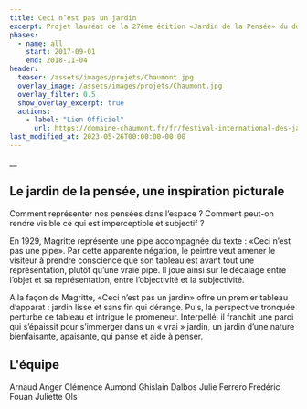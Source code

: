 ```yaml
---
title: Ceci n’est pas un jardin
excerpt: Projet lauréat de la 27ème édition «Jardin de la Pensée» du domaine de Chaumont-sur-Loire
phases:
  - name: all
    start: 2017-09-01
    end: 2018-11-04
header:
  teaser: /assets/images/projets/Chaumont.jpg
  overlay_image: /assets/images/projets/Chaumont.jpg
  overlay_filter: 0.5
  show_overlay_excerpt: true
  actions:
    - label: "Lien Officiel"
      url: https://domaine-chaumont.fr/fr/festival-international-des-jardins/archives/edition-2018-jardins-de-la-pensee
last_modified_at: 2023-05-26T00:00:00-00:00
---
```

__

## Le jardin de la pensée, une inspiration picturale  

Comment représenter nos pensées dans l’espace ? Comment peut-on rendre visible ce qui est imperceptible et subjectif ?

En 1929, Magritte représente une pipe accompagnée du texte : «Ceci n’est pas une pipe». Par cette apparente négation, le peintre veut amener le visiteur à prendre conscience que son tableau est avant tout une représentation, plutôt qu’une vraie pipe. Il joue ainsi sur le décalage entre l’objet et sa représentation, entre l’objectivité et la subjectivité.

A la façon de Magritte, «Ceci n’est pas un jardin» offre un premier tableau d’apparat : jardin lisse et sans fin qui dérange. Puis, la perspective tronquée perturbe ce tableau et intrigue le promeneur. Interpellé, il franchit une paroi qui s’épaissit pour s’immerger dans un « vrai » jardin, un jardin d’une nature bienfaisante, apaisante, qui panse et aide à penser.

## L'équipe
Arnaud Anger
Clémence Aumond
Ghislain Dalbos
Julie Ferrero
Frédéric Fouan 
Juliette Ols


